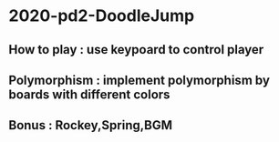 # 2020-pd2-DoodleJump

## How to play : use keypoard to control player 
## Polymorphism : implement polymorphism by boards with different colors
## Bonus : Rockey,Spring,BGM
